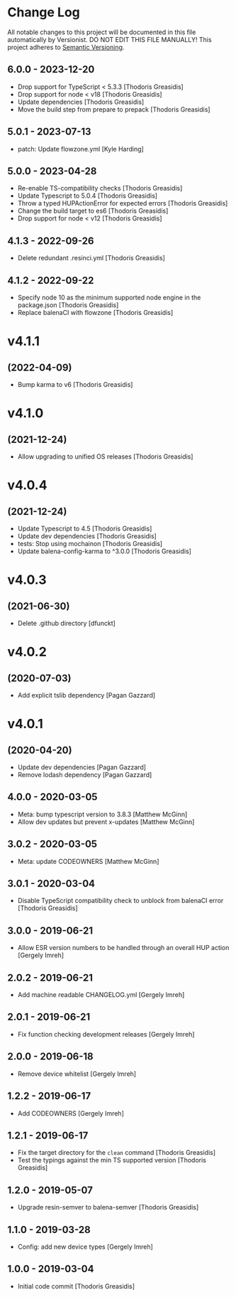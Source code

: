 # Change Log

All notable changes to this project will be documented in this file
automatically by Versionist. DO NOT EDIT THIS FILE MANUALLY!
This project adheres to [Semantic Versioning](http://semver.org/).

## 6.0.0 - 2023-12-20

* Drop support for TypeScript < 5.3.3 [Thodoris Greasidis]
* Drop support for node < v18 [Thodoris Greasidis]
* Update dependencies [Thodoris Greasidis]
* Move the build step from prepare to prepack [Thodoris Greasidis]

## 5.0.1 - 2023-07-13

* patch: Update flowzone.yml [Kyle Harding]

## 5.0.0 - 2023-04-28

* Re-enable TS-compatibility checks [Thodoris Greasidis]
* Update Typescript to 5.0.4 [Thodoris Greasidis]
* Throw a typed HUPActionError for expected errors [Thodoris Greasidis]
* Change the build target to es6 [Thodoris Greasidis]
* Drop support for node < v12 [Thodoris Greasidis]

## 4.1.3 - 2022-09-26

* Delete redundant .resinci.yml [Thodoris Greasidis]

## 4.1.2 - 2022-09-22

* Specify node 10 as the minimum supported node engine in the package.json [Thodoris Greasidis]
* Replace balenaCI with flowzone [Thodoris Greasidis]

# v4.1.1
## (2022-04-09)

* Bump karma to v6 [Thodoris Greasidis]

# v4.1.0
## (2021-12-24)

* Allow upgrading to unified OS releases [Thodoris Greasidis]

# v4.0.4
## (2021-12-24)

* Update Typescript to 4.5 [Thodoris Greasidis]
* Update dev dependencies [Thodoris Greasidis]
* tests: Stop using mochainon [Thodoris Greasidis]
* Update balena-config-karma to ^3.0.0 [Thodoris Greasidis]

# v4.0.3
## (2021-06-30)

* Delete .github directory [dfunckt]

# v4.0.2
## (2020-07-03)

* Add explicit tslib dependency [Pagan Gazzard]

# v4.0.1
## (2020-04-20)

* Update dev dependencies [Pagan Gazzard]
* Remove lodash dependency [Pagan Gazzard]

## 4.0.0 - 2020-03-05

* Meta: bump typescript version to 3.8.3 [Matthew McGinn]
* Allow dev updates but prevent x-updates [Matthew McGinn]

## 3.0.2 - 2020-03-05

* Meta: update CODEOWNERS [Matthew McGinn]

## 3.0.1 - 2020-03-04

* Disable TypeScript compatibility check to unblock from balenaCI error [Thodoris Greasidis]

## 3.0.0 - 2019-06-21

* Allow ESR version numbers to be handled through an overall HUP action [Gergely Imreh]

## 2.0.2 - 2019-06-21

* Add machine readable CHANGELOG.yml [Gergely Imreh]

## 2.0.1 - 2019-06-21

* Fix function checking development releases [Gergely Imreh]

## 2.0.0 - 2019-06-18

* Remove device whitelist [Gergely Imreh]

## 1.2.2 - 2019-06-17

* Add CODEOWNERS [Gergely Imreh]

## 1.2.1 - 2019-06-17

* Fix the target directory for the `clean` command [Thodoris Greasidis]
* Test the typings against the min TS supported version [Thodoris Greasidis]

## 1.2.0 - 2019-05-07

* Upgrade resin-semver to balena-semver [Thodoris Greasidis]

## 1.1.0 - 2019-03-28

* Config: add new device types [Gergely Imreh]

## 1.0.0 - 2019-03-04

* Initial code commit [Thodoris Greasidis]

